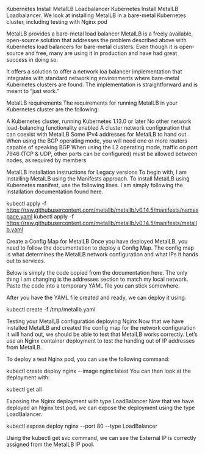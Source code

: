 Kubernetes Install MetalLB Loadbalancer
Kubernetes Install MetalLB Loadbalancer. We look at installing MetalLB in a bare-metal Kubernetes cluster, including testing with Nginx pod

MetalLB provides a bare-metal load balancer
MetalLB is a freely available, open-source solution that addresses the problem described above with Kubernetes load balancers for bare-metal clusters. Even though it is open-source and free, many are using it in production and have had great success in doing so.

It offers a solution to offer a network loa balancer implementation that integrates with standard networking environments where bare-metal Kubernetes clusters are found. The implementation is straightforward and is meant to “just work.”

MetalLB requirements
The requirements for running MetalLB in your Kubernetes cluster are the following:

A Kubernetes cluster, running Kubernetes 1.13.0 or later
No other network load-balancing functionality enabled
A cluster network configuration that can coexist with MetalLB
Some IPv4 addresses for MetalLB to hand out
When using the BGP operating mode, you will need one or more routers capable of speaking BGP
When using the L2 operating mode, traffic on port 7946 (TCP & UDP, other ports can be configured) must be allowed between nodes, as required by members

MetalLB installation instructions for Legacy versions
To begin with, I am installing MetalLB using the Manifests approach. To install MetalLB using Kubernetes manifest, use the following lines. I am simply following the installation documentation found here.

kubectl apply -f https://raw.githubusercontent.com/metallb/metallb/v0.14.5/manifests/namespace.yaml
kubectl apply -f https://raw.githubusercontent.com/metallb/metallb/v0.14.5/manifests/metallb.yaml

Create a Config Map for MetalLB
Once you have deployed MetalLB, you need to follow the documentation to deploy a Config Map. The config map is what determines the MetalLB network configuration and what IPs it hands out to services.

Below is simply the code copied from the documentation here. The only thing I am changing is the addresses section to match my local network. Paste the code into a temporary YAML file you can stick somewhere.

After you have the YAML file created and ready, we can deploy it using:

kubectl create -f /tmp/metallb.yaml

Testing your MetalLB configuration deploying Nginx
Now that we have installed MetalLB and created the config map for the network configuration it will hand out, we should be able to test that MetalLB works correctly. Let’s use an Nginx container deployment to test the handing out of IP addresses from MetalLB.

To deploy a test Nginx pod, you can use the following command:

kubectl create deploy nginx --image nginx:latest
You can then look at the deployment with:

kubectl get all

Exposing the Nginx deployment with type LoadBalancer
Now that we have deployed an Nginx test pod, we can expose the deployment using the type LoadBalancer.

kubectl expose deploy nginx --port 80 --type LoadBalancer

Using the kubectl get svc command, we can see the External IP is correctly assigned from the MetalLB IP pool. 
